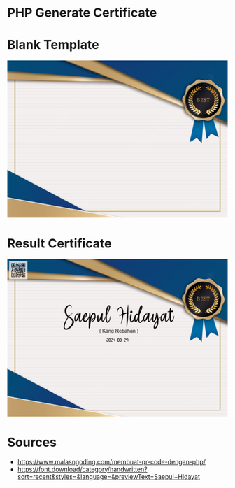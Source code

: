 # PHP Generate Certificate

# Blank Template
![Blank Template!](template.jpg "Blank Template")

# Result Certificate
![Result Certificate!](result.png "Result Certificate")

# Sources
- https://www.malasngoding.com/membuat-qr-code-dengan-php/
- https://font.download/category/handwritten?sort=recent&styles=&language=&previewText=Saepul+Hidayat